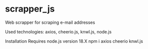 # scrapper_js

Web scrapper for scraping e-mail addresses 

Used technologies: axios, cheerio.js, knwl.js, node.js 

Installation
Requires node.js version 18.X
npm i axios cheerio knwl.js 

